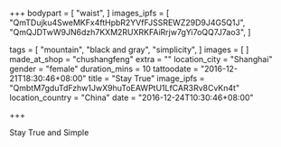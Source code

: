 +++
bodypart = [
  "waist",
]
images_ipfs = [  "QmTDujku4SweMKFx4ftHpbR2YVfFJSSREWZ29D9J4G5Q1J",
  "QmQJDTwW9JN6dzh7KXM2RUXRKFAiRrjw7gYi7oQQ7J7ao3",
]

tags = [
  "mountain",
  "black and gray",
  "simplicity",
]
images = [
]
made_at_shop = "chushangfeng"
extra = ""
location_city = "Shanghai"
gender = "female"
duration_mins = 10
tattoodate = "2016-12-21T18:30:46+08:00"
title = "Stay True"
image_ipfs = "QmbtM7gduTdFzhw1JwX9huToEAWPtU1LfCAR3Rv8CvKn4t"
location_country = "China"
date = "2016-12-24T10:30:46+08:00"

+++

Stay True and Simple
